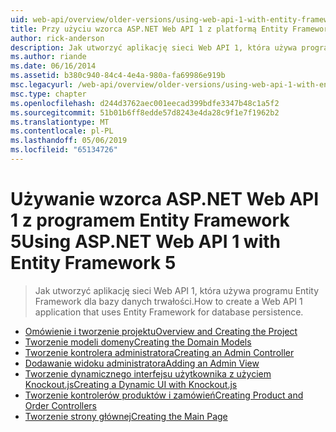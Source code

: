 ```yaml
---
uid: web-api/overview/older-versions/using-web-api-1-with-entity-framework-5/index
title: Przy użyciu wzorca ASP.NET Web API 1 z platformą Entity Framework 5 | Dokumentacja firmy Microsoft
author: rick-anderson
description: Jak utworzyć aplikację sieci Web API 1, która używa programu Entity Framework dla bazy danych trwałości.
ms.author: riande
ms.date: 06/16/2014
ms.assetid: b380c940-84c4-4e4a-980a-fa69986e919b
msc.legacyurl: /web-api/overview/older-versions/using-web-api-1-with-entity-framework-5
msc.type: chapter
ms.openlocfilehash: d244d3762aec001eecad399bdfe3347b48c1a5f2
ms.sourcegitcommit: 51b01b6ff8edde57d8243e4da28c9f1e7f1962b2
ms.translationtype: MT
ms.contentlocale: pl-PL
ms.lasthandoff: 05/06/2019
ms.locfileid: "65134726"
---
```

# <a name="using-aspnet-web-api-1-with-entity-framework-5"></a><span data-ttu-id="f41fb-103">Używanie wzorca ASP.NET Web API 1 z programem Entity Framework 5</span><span class="sxs-lookup"><span data-stu-id="f41fb-103">Using ASP.NET Web API 1 with Entity Framework 5</span></span>

> <span data-ttu-id="f41fb-104">Jak utworzyć aplikację sieci Web API 1, która używa programu Entity Framework dla bazy danych trwałości.</span><span class="sxs-lookup"><span data-stu-id="f41fb-104">How to create a Web API 1 application that uses Entity Framework for database persistence.</span></span>

- [<span data-ttu-id="f41fb-105">Omówienie i tworzenie projektu</span><span class="sxs-lookup"><span data-stu-id="f41fb-105">Overview and Creating the Project</span></span>](using-web-api-with-entity-framework-part-1.md)
- [<span data-ttu-id="f41fb-106">Tworzenie modeli domeny</span><span class="sxs-lookup"><span data-stu-id="f41fb-106">Creating the Domain Models</span></span>](using-web-api-with-entity-framework-part-2.md)
- [<span data-ttu-id="f41fb-107">Tworzenie kontrolera administratora</span><span class="sxs-lookup"><span data-stu-id="f41fb-107">Creating an Admin Controller</span></span>](using-web-api-with-entity-framework-part-3.md)
- [<span data-ttu-id="f41fb-108">Dodawanie widoku administratora</span><span class="sxs-lookup"><span data-stu-id="f41fb-108">Adding an Admin View</span></span>](using-web-api-with-entity-framework-part-4.md)
- [<span data-ttu-id="f41fb-109">Tworzenie dynamicznego interfejsu użytkownika z użyciem Knockout.js</span><span class="sxs-lookup"><span data-stu-id="f41fb-109">Creating a Dynamic UI with Knockout.js</span></span>](using-web-api-with-entity-framework-part-5.md)
- [<span data-ttu-id="f41fb-110">Tworzenie kontrolerów produktów i zamówień</span><span class="sxs-lookup"><span data-stu-id="f41fb-110">Creating Product and Order Controllers</span></span>](using-web-api-with-entity-framework-part-6.md)
- [<span data-ttu-id="f41fb-111">Tworzenie strony głównej</span><span class="sxs-lookup"><span data-stu-id="f41fb-111">Creating the Main Page</span></span>](using-web-api-with-entity-framework-part-7.md)
